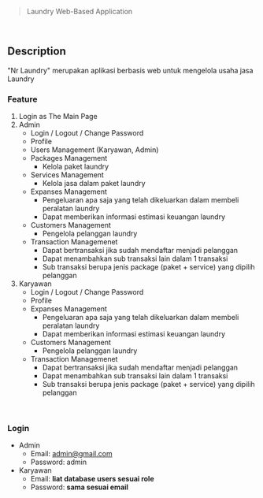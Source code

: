>   Laundry Web-Based Application <br>
<br>

## Description
"Nr Laundry" merupakan aplikasi berbasis web untuk mengelola usaha jasa Laundry 
<br>

### Feature
1.  Login as The Main Page
2.  Admin 
    -   Login / Logout / Change Password
    -   Profile
    -   Users Management (Karyawan, Admin)
    -   Packages Management
        -   Kelola paket laundry
    -   Services Management
        -   Kelola jasa dalam paket laundry
    -   Expanses Management 
        -   Pengeluaran apa saja yang telah dikeluarkan dalam membeli peralatan laundry
        -   Dapat memberikan informasi estimasi keuangan laundry
    -   Customers Management
        -   Pengelola pelanggan laundry
    -   Transaction Managemenet
        -   Dapat bertransaksi jika sudah mendaftar menjadi pelanggan
        -   Dapat menambahkan sub transaksi lain dalam 1 transaksi
        -   Sub transaksi berupa jenis package (paket + service) yang dipilih pelanggan
2.  Karyawan
    -   Login / Logout / Change Password
    -   Profile
    -   Expanses Management 
        -   Pengeluaran apa saja yang telah dikeluarkan dalam membeli peralatan laundry
        -   Dapat memberikan informasi estimasi keuangan laundry
    -   Customers Management
        -   Pengelola pelanggan laundry
    -   Transaction Managemenet
        -   Dapat bertransaksi jika sudah mendaftar menjadi pelanggan
        -   Dapat menambahkan sub transaksi lain dalam 1 transaksi
        -   Sub transaksi berupa jenis package (paket + service) yang dipilih pelanggan
<br>

### Login
-   Admin
    -   Email: admin@gmail.com
    -   Password: admin
-   Karyawan
    -   Email: **liat database users sesuai role**
    -   Password: **sama sesuai email**
<br>
<br>